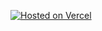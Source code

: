 

[![Hosted on Vercel](https://www.datocms-assets.com/31049/1618983297-powered-by-vercel.svg)](https://vercel.com/?utm_source=&utm_campaign=oss)
